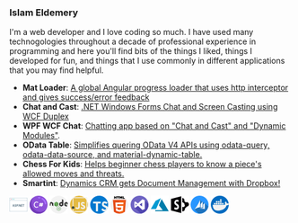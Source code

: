 ### Islam Eldemery 

I'm a web developer and I love coding so much. I have used many technogologies throughout a decade of professional experience in programming and here you'll find bits of the things I liked, things I developed for fun, and things that I use commonly in different applications that you may find helpful.

- **Mat Loader**: [A global Angular progress loader that uses http interceptor and gives success/error feedback](https://github.com/idemery/idm-mat-loader)
- **Chat and Cast**: [.NET Windows Forms Chat and Screen Casting using WCF Duplex](https://github.com/idemery/NetWinChatAndCast)
- **WPF WCF Chat**: [Chatting app based on "Chat and Cast" and "Dynamic Modules"](https://github.com/idemery/WPFWCFChat).
- **OData Table**: [Simplifies quering OData V4 APIs using odata-query, odata-data-source, and material-dynamic-table.](https://github.com/idemery/mat-odata-table)
- **Chess For Kids**: [Helps beginner chess players to know a piece's allowed moves and threats.](https://github.com/idemery/ChessForKids)
- **Smartint**: [Dynamics CRM gets Document Management with Dropbox!](https://github.com/idemery/Smartint)


![ASP](./asp.png) ![C#](./hashtag.png) ![nodejs](./nodejs.png) ![javascript](./javascript.png) ![typescript](./typescript.png) ![html5](./html-5.png) ![visual-studio](./visual-studio.png) ![azure](./azure.png) ![sharepoint](./sharepoint.png) ![crm](./crm.png) ![docker](./docker.png) 
